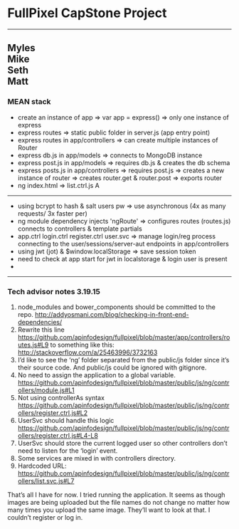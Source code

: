 # FullPixel CapStone Project  

---  
Myles   
Mike  
Seth  
Matt  
---  

### MEAN stack  

* create an instance of app => var app = express() => only one instance of express  
* express routes => static public folder in server.js (app entry point)  
* express routes in app/controllers  => can create multiple instances of Router  
* express db.js in app/models => connects to MongoDB instance  
* express post.js in app/models => requires db.js & creates the db schema  
* express posts.js in app/controllers => requires post.js => creates a new instance of router => creates router.get & router.post => exports router  
* ng index.html => list.ctrl.js  A

---  

* using bcrypt to hash & salt users pw => use asynchronous (4x as many requests/ 3x faster per)  
* ng module dependency injects 'ngRoute' => configures routes (routes.js) connects to controllers & template partials  
* app.ctrl login.ctrl register.ctrl user.svc => manage login/reg process connecting to the user/sessions/server-aut endpoints in app/controllers  
* using jwt (jot) & $window.localStorage => save session token  
* need to check at app start for jwt in localstorage & login user is present  
*   


---  

### Tech advisor notes 3.19.15  

1) node_modules and bower_components should be committed to the repo. http://addyosmani.com/blog/checking-in-front-end-dependencies/
2) Rewrite this line https://github.com/apinfodesign/fullpixel/blob/master/app/controllers/routes.js#L9 to something like this: http://stackoverflow.com/a/25463996/3732163
3) I’d like to see the ‘ng’ folder separated from the public/js folder since it’s their source code. And public/js could be ignored with gitignore.
4) No need to assign the application to a global variable. https://github.com/apinfodesign/fullpixel/blob/master/public/js/ng/controllers/module.js#L1
5) Not using controllerAs syntax https://github.com/apinfodesign/fullpixel/blob/master/public/js/ng/controllers/register.ctrl.js#L2
6) UserSvc should handle this logic https://github.com/apinfodesign/fullpixel/blob/master/public/js/ng/controllers/register.ctrl.js#L4-L8
7) UserSvc should store the current logged user so other controllers don’t need to listen for the ‘login’ event.
8) Some services are mixed in with controllers directory.
9) Hardcoded URL: https://github.com/apinfodesign/fullpixel/blob/master/public/js/ng/controllers/list.svc.js#L7

That’s all I have for now. I tried running the application. It seems as though images are being uploaded but the file names do not change no matter how many times you upload the same image. They’ll want to look at that. I couldn’t register or log in.

